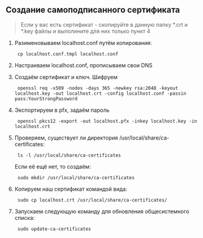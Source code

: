 ## Создание самоподписанного сертификата
> Если у вас есть сертификат - скопируйте в данную папку *.crt и *.key файлы и выполините для них только пункт 4

1. Разименовываем localhost.conf путём копирования:

        cp localhost.conf.tmpl localhost.conf

2.  Настраиваем localhost.conf, прописываем свои DNS

3. Создаём сертификат и ключ. Шифруем
    
        openssl req -x509 -nodes -days 365 -newkey rsa:2048 -keyout localhost.key -out localhost.crt -config localhost.conf -passin pass:YourStrongPassword

4. Экспортируем в pfx, задаём пароль

        openssl pkcs12 -export -out localhost.pfx -inkey localhost.key -in localhost.crt

5. Проверяем, существует ли директория /usr/local/share/ca-certificates:

        ls -l /usr/local/share/ca-certificates

    Если её ещё нет, то создаём:

        sudo mkdir /usr/local/share/ca-certificates
        
6. Копируем наш сертификат командой вида:

        sudo cp localhost.crt /usr/local/share/ca-certificates/

7. Запускаем следующую команду для обновления общесистемного списка:

        sudo update-ca-certificates